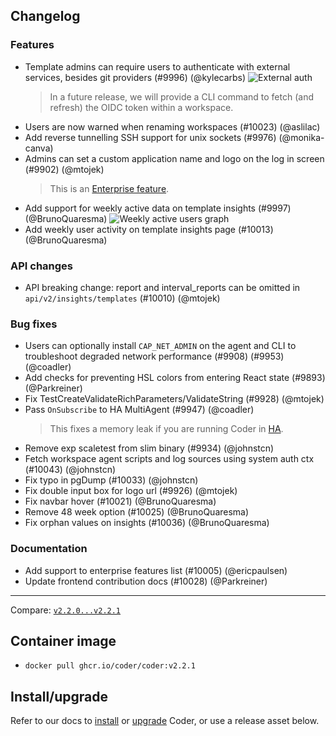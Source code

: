 ## Changelog

### Features

- Template admins can require users to authenticate with external services, besides git providers (#9996) (@kylecarbs)
  ![External auth](https://user-images.githubusercontent.com/22407953/272645210-ae197e8b-c012-4e2a-9c73-83f3d6616da6.png)
  > In a future release, we will provide a CLI command to fetch (and refresh) the OIDC token within a workspace.
- Users are now warned when renaming workspaces (#10023) (@aslilac)
- Add reverse tunnelling SSH support for unix sockets (#9976) (@monika-canva)
- Admins can set a custom application name and logo on the log in screen (#9902) (@mtojek)
  > This is an [Enterprise feature](https://coder.com/docs/v2/latest/enterprise).
- Add support for weekly active data on template insights (#9997) (@BrunoQuaresma)
  ![Weekly active users graph](https://user-images.githubusercontent.com/22407953/272647853-e9d6ca3e-aca4-4897-9be0-15475097d3a6.png)
- Add weekly user activity on template insights page (#10013) (@BrunoQuaresma)

### API changes

- API breaking change: report and interval_reports can be omitted in `api/v2/insights/templates` (#10010) (@mtojek)

### Bug fixes

- Users can optionally install `CAP_NET_ADMIN` on the agent and CLI to troubleshoot degraded network performance (#9908) (#9953) (@coadler)
- Add checks for preventing HSL colors from entering React state (#9893) (@Parkreiner)
- Fix TestCreateValidateRichParameters/ValidateString (#9928) (@mtojek)
- Pass `OnSubscribe` to HA MultiAgent (#9947) (@coadler)
  > This fixes a memory leak if you are running Coder in [HA](https://coder.com/docs/v2/latest/admin/high-availability).
- Remove exp scaletest from slim binary (#9934) (@johnstcn)
- Fetch workspace agent scripts and log sources using system auth ctx (#10043) (@johnstcn)
- Fix typo in pgDump (#10033) (@johnstcn)
- Fix double input box for logo url (#9926) (@mtojek)
- Fix navbar hover (#10021) (@BrunoQuaresma)
- Remove 48 week option (#10025) (@BrunoQuaresma)
- Fix orphan values on insights (#10036) (@BrunoQuaresma)

### Documentation

- Add support to enterprise features list (#10005) (@ericpaulsen)
- Update frontend contribution docs (#10028) (@Parkreiner)

---

Compare: [`v2.2.0...v2.2.1`](https://github.com/coder/coder/compare/v2.2.0...v2.2.1)

## Container image

- `docker pull ghcr.io/coder/coder:v2.2.1`

## Install/upgrade

Refer to our docs to [install](https://coder.com/docs/v2/latest/install) or [upgrade](https://coder.com/docs/v2/latest/admin/upgrade) Coder, or use a release asset below.
